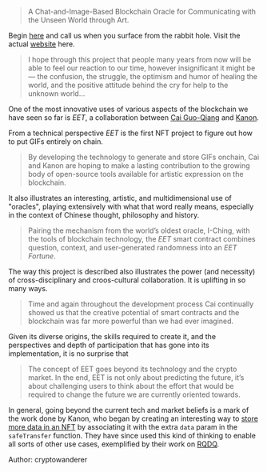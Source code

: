 >A Chat-and-Image-Based Blockchain Oracle for Communicating with the Unseen World through Art.

Begin [here](https://kanondotart.medium.com/cai-guo-qiang-and-kanon-announce-an-unprecedented-blockchain-project-eet-an-interactive-oracle-7bbd6f5583cc) and call us when you surface from the rabbit hole. Visit the actual [website](https://www.eet.et/) here.

>I hope through this project that people many years from now will be able to feel our reaction to our time, however insignificant it might be — the confusion, the struggle, the optimism and humor of healing the world, and the positive attitude behind the cry for help to the unknown world…

One of the most innovative uses of various aspects of the blockchain we have seen so far is _EET_, a collaboration between [Cai Guo-Qiang](http://caiguoqiang.com/) and [Kanon](https://kanon.art/).

From a technical perspective _EET_ is the first NFT project to figure out how to put GIFs entirely on chain. 

>By developing the technology to generate and store GIFs onchain, Cai and Kanon are hoping to make a lasting contribution to the growing body of open-source tools available for artistic expression on the blockchain.

It also illustrates an interesting, artistic, and multidimensional use of "oracles", playing extensively with what that word really means, especially in the context of Chinese thought, philosophy and history. 

>Pairing the mechanism from the world’s oldest oracle, I-Ching, with the tools of blockchain technology, the _EET_ smart contract combines question, context, and user-generated randomness into an _EET Fortune_.

The way this project is described also illustrates the power (and necessity) of cross-disciplinary and croos-cultural collaboration. It is uplifting in so many ways.

>Time and again throughout the development process Cai continually showed us that the creative potential of smart contracts and the blockchain was far more powerful than we had ever imagined.

Given its diverse origins, the skills required to create it, and the perspectives and depth of participation that has gone into its implementation, it is no surprise that

>The concept of EET goes beyond its technology and the crypto market. In the end, EET is not only about predicting the future, it’s about challenging users to think about the effort that would be required to change the future we are currently oriented towards.

In general, going beyond the current tech and market beliefs is a mark of the work done by Kanon, who began by creating an interesting way to [store more data in an NFT](https://medium.com/kanon-log/unleashing-god-mode-for-all-nfts-f432955b4c42) by associating it with the extra `data` param in the `safeTransfer` function. They have since used this kind of thinking to enable all sorts of other use cases, exemplified by their work on [RQDQ](https://twitter.com/KanonDotArt/status/1527596321661943808).

Author: cryptowanderer